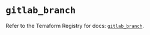 # `gitlab_branch`

Refer to the Terraform Registry for docs: [`gitlab_branch`](https://registry.terraform.io/providers/gitlabhq/gitlab/16.11.0/docs/resources/branch).

